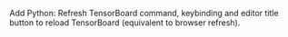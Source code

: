 Add Python: Refresh TensorBoard command, keybinding and editor title button to reload TensorBoard (equivalent to browser refresh).